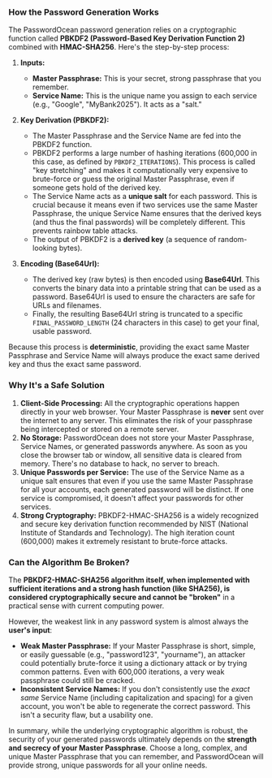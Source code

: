 ### How the Password Generation Works

The PasswordOcean password generation relies on a cryptographic function called **PBKDF2 (Password-Based Key Derivation Function 2)** combined with **HMAC-SHA256**. Here's the step-by-step process:

1.  **Inputs:**
    * **Master Passphrase:** This is your secret, strong passphrase that you remember.
    * **Service Name:** This is the unique name you assign to each service (e.g., "Google", "MyBank2025"). It acts as a "salt."

2.  **Key Derivation (PBKDF2):**
    * The Master Passphrase and the Service Name are fed into the PBKDF2 function.
    * PBKDF2 performs a large number of hashing iterations (600,000 in this case, as defined by `PBKDF2_ITERATIONS`). This process is called "key stretching" and makes it computationally very expensive to brute-force or guess the original Master Passphrase, even if someone gets hold of the derived key.
    * The Service Name acts as a **unique salt** for each password. This is crucial because it means even if two services use the same Master Passphrase, the unique Service Name ensures that the derived keys (and thus the final passwords) will be completely different. This prevents rainbow table attacks.
    * The output of PBKDF2 is a **derived key** (a sequence of random-looking bytes).

3.  **Encoding (Base64Url):**
    * The derived key (raw bytes) is then encoded using **Base64Url**. This converts the binary data into a printable string that can be used as a password. Base64Url is used to ensure the characters are safe for URLs and filenames.
    * Finally, the resulting Base64Url string is truncated to a specific `FINAL_PASSWORD_LENGTH` (24 characters in this case) to get your final, usable password.

Because this process is **deterministic**, providing the exact same Master Passphrase and Service Name will always produce the exact same derived key and thus the exact same password.

### Why It's a Safe Solution

1.  **Client-Side Processing:** All the cryptographic operations happen directly in your web browser. Your Master Passphrase is **never** sent over the internet to any server. This eliminates the risk of your passphrase being intercepted or stored on a remote server.
2.  **No Storage:** PasswordOcean does not store your Master Passphrase, Service Names, or generated passwords anywhere. As soon as you close the browser tab or window, all sensitive data is cleared from memory. There's no database to hack, no server to breach.
3.  **Unique Passwords per Service:** The use of the Service Name as a unique salt ensures that even if you use the same Master Passphrase for all your accounts, each generated password will be distinct. If one service is compromised, it doesn't affect your passwords for other services.
4.  **Strong Cryptography:** PBKDF2-HMAC-SHA256 is a widely recognized and secure key derivation function recommended by NIST (National Institute of Standards and Technology). The high iteration count (600,000) makes it extremely resistant to brute-force attacks.

### Can the Algorithm Be Broken?

The **PBKDF2-HMAC-SHA256 algorithm itself, when implemented with sufficient iterations and a strong hash function (like SHA256), is considered cryptographically secure and cannot be "broken"** in a practical sense with current computing power.

However, the weakest link in any password system is almost always the **user's input**:

* **Weak Master Passphrase:** If your Master Passphrase is short, simple, or easily guessable (e.g., "password123", "yourname"), an attacker could potentially brute-force it using a dictionary attack or by trying common patterns. Even with 600,000 iterations, a very weak passphrase could still be cracked.
* **Inconsistent Service Names:** If you don't consistently use the *exact same* Service Name (including capitalization and spacing) for a given account, you won't be able to regenerate the correct password. This isn't a security flaw, but a usability one.

In summary, while the underlying cryptographic algorithm is robust, the security of your generated passwords ultimately depends on the **strength and secrecy of your Master Passphrase**. Choose a long, complex, and unique Master Passphrase that you can remember, and PasswordOcean will provide strong, unique passwords for all your online needs.
